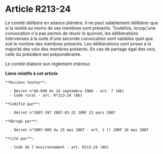 # Article R213-24

Le comité délibère en séance plénière. Il ne peut valablement délibérer que si la moitié au moins de ses membres sont
présents. Toutefois, lorsqu'une convocation n'a pas permis de réunir le quorum, les délibérations intervenues à la suite
d'une seconde convocation sont valables quel que soit le nombre des membres présents. Les délibérations sont prises à la
majorité des voix des membres présents. En cas de partage égal des voix, celle du président est prépondérante.

Le comité élabore son règlement intérieur.

**Liens relatifs à cet article**

	**Anciens textes**:

	  - Décret n°66-699 du 14 septembre 1966 - art. 7 (Ab)
	  - Code rural - art. R*213-24 (Ab)

	**Codifié par**:

	  - Décret n°2007-397 2007-03-22 JORF 23 mars 2007

	**Abrogé par**:

	  - Décret n°2007-980 du 15 mai 2007 - art. 1 () JORF 16 mai 2007

	**Cité par**:

	  - Code de l'environnement - art. R213-29 (Ab)
